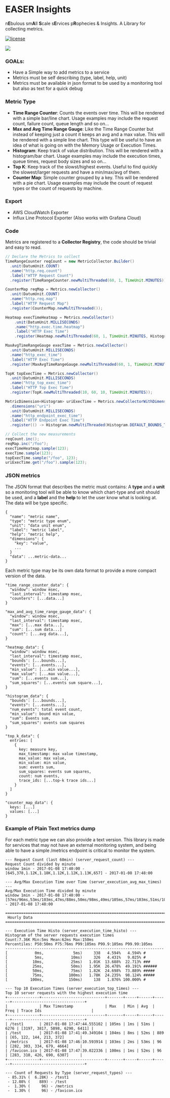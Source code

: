 # EASER Insights

n**E**bulous sm**A**ll **S**cale s**E**rvices p**R**ophecies & Insights. A Library for collecting metrics.

[![license](https://img.shields.io/github/license/matteobertozzi/easer-insights)](LICENSE)

<img src="docs/assets/easer-insights-registry-and-exporters.png" />

### GOALs:
 - Have a Simple way to add metrics to a service
 - Metrics must be self describing (type, label, help, unit)
 - Metrics must be available in json format to be used by a monitoring tool but also as text for a quick debug

### Metric Type
  - **Time Range Counter**: Counts the events over time. This will be rendered with a simple bar/line chart. Usage examples may include the request count, failure count, queue length and so on...
  - **Max and Avg Time Range Gauge**: Like the Time Range Counter but instead of keeping just a count it keeps an avg and a max value. This will be rendered with a simple line chart. This type will be useful to have an idea of what is going on with the Memory Usage or Execution Times.
  - **Histogram**: Keep track of value distribution. This will be rendered with a histogram/bar chart. Usage examples may include the execution times, queue times, request body sizes and so on...
  - **Top K**: Keep track of the slowst/highest events. Useful to find quickly the slowest/larger requests and have a min/max/avg of them.
  - **Counter Map**: Simple counter grouped by a key. This will be rendered with a pie chart. Usage examples may include the count of request types or the count of requests by machine.

### Export
 * AWS CloudWatch Exporter
 * Influx Line Protocol Exporter (Also works with Grafana Cloud)

### Code
Metrics are registered to a **Collector Registry**,
the code should be trivial and easy to read.

```java
// Declare the Metrics to collect
TimeRangeCounter reqCount = new MetricCollector.Builder()
  .unit(DatumUnit.COUNT)
  .name("http.req.count")
  .label("HTTP Request Count")
  .register(TimeRangeCounter.newMultiThreaded(60, 1, TimeUnit.MINUTES));

CounterMap reqMap = Metrics.newCollector()
  .unit(DatumUnit.COUNT)
  .name("http.req.map")
  .label("HTTP Request Map")
  .register(CounterMap.newMultiThreaded());

Heatmap execTimeHeatmap = Metrics.newCollector()
    .unit(DatumUnit.MILLISECONDS)
    .name("http.exec.time.heatmap")
    .label("HTTP Exec Time")
    .register(Heatmap.newMultiThreaded(60, 1, TimeUnit.MINUTES, Histogram.DEFAULT_DURATION_BOUNDS_MS));

MaxAvgTimeRangeGauge execTime = Metrics.newCollector()
  .unit(DatumUnit.MILLISECONDS)
  .name("http_exec_time")
  .label("HTTP Exec Time")
  .register(MaxAvgTimeRangeGauge.newMultiThreaded(60, 1, TimeUnit.MINUTES));

TopK topExecTime = Metrics.newCollector()
  .unit(DatumUnit.MILLISECONDS)
  .name("http_top_exec_time")
  .label("HTTP Top Exec Time")
  .register(TopK.newMultiThreaded(10, 60, 10, TimeUnit.MINUTES));

MetricDimension<Histogram> uriExecTime = Metrics.newCollectorWithDimensions()
  .dimensions("uri")
  .unit(DatumUnit.MILLISECONDS)
  .name("http_endpoint_exec_time")
  .label("HTTP Endpoint Exec Time")
  .register(() -> Histogram.newMultiThreaded(Histogram.DEFAULT_BOUNDS_TIME_MS));

// Collect the new measurements
reqCount.inc();
reqMap.inc("/foo");
execTimeHeatmap.sample(123);
execTime.sample(123);
topExecTime.sample("/foo", 123);
uriExecTime.get("/foo").sample(123);
```

### JSON metrics
The JSON format that describes the metric must contains:
A **type** and a **unit** so a monitoring tool will be able to know which chart-type and unit should be used,
and a **label** and the **help** to let the user know what is looking at. The data will be type specific.
```
{
  "name": "metric name",
  "type": "metric type enum",
  "unit": "data unit enum",
  "label": "metric label",
  "help": "metric help",
  "dimensions": {
    "key": "value",
    ...
  }
  "data": ...metric-data...
}
```
Each metric type may be its own data format to provide a more compact version of the data.
```
"time_range_counter_data": {
  "window": window msec,
  "last_interval": timestamp msec,
  "counters": [...data...]
}

"max_and_avg_time_range_gauge_data": {
  "window": window msec,
  "last_interval": timestamp msec,
  "max": [...max data...],
  "sum": [...sum data...]
  "count": [...avg data...],
}

"heatmap_data": {
  "window": window msec,
  "last_interval": timestamp msec,
  "bounds': [...bounds...],
  "events": [...events...],
  "min_value": [...min value...],
  "max_value": [...max value...],
  "sum": [...events sum...],
  "sum_squares": [...events sum square...],
}

"histogram_data": {
  "bounds': [...bounds...],
  "events": [...events...],
  "num_events": total event count,
  "min_value": bound min value,
  "sum": Events sum,
  "sum_squares": events sum squares
}

"top_k_data": {
  entries: [
    {
      key: measure key,
      max_timestamp: max value timestamp,
      max_value: max value,
      min_value: min value,
      sum: events sum,
      sum_squares: events sum squares,
      count: num events,
      trace_ids: [...top-k trace ids...]
    }
  ]
}

"counter_map_data": {
  keys: [...]
  values: [...]
}
```

### Example of Plain Text metrics dump
For each metric type we can also provide a text version.
This library is made for services that may not have an external monitoring system, and being able to have a simple /metrics endpoint is critical to monitor the system.

```
--- Request Count (last 60min) (server_request_count) ---
Request Count divided by minute
window 1min - 2017-01-08 17:40:00 - [645,378,1.12K,1.18K,1.12K,1.12K,1.13K,657] - 2017-01-08 17:48:00

--- Avg/Max Execution Time over Time (server_execution_avg_max_times) ---
Avg/Max Execution Time divided by minute
window 1min - 2017-01-08 17:40:00 - [57ms/96ms,53ms/103ms,47ms/88ms,50ms/98ms,49ms/105ms,57ms/103ms,51ms/100ms,52ms/103ms] - 2017-01-08 17:48:00

================================================================================
 Hourly Data
================================================================================

--- Execution Time Histo (server_execution_time_histo) ---
Histogram of the server requests execution times
Count:7.36K Min:5ms Mean:62ms Max:150ms
Percentiles: P50:50ms P75:76ms P99:105ms P99.9:105ms P99.99:105ms
----------------------------------------------------------------------
[            0ms,             5ms)     338   4.594%   4.594% #
[            5ms,            10ms)     326   4.431%   9.025% #
[           10ms,            25ms)   1.01K  13.688%  22.713% ###
[           25ms,            50ms)   1.95K  26.478%  49.191% ######
[           50ms,            75ms)   1.82K  24.698%  73.889% #####
[           75ms,           100ms)   1.78K  24.235%  98.124% #####
[          100ms,           150ms)     138   1.876% 100.000% #

--- Top 10 Execution Times (server_execution_top_times) ---
Top 10 server requests with the highest execution time
+--------------+----------------------------+-------+-----+------+------+--------------------------------+
|              | Max Timestamp              | Max   | Min | Avg  | Freq | Trace Ids                      |
+--------------+----------------------------+-------+-----+------+------+--------------------------------+
| /test1       | 2017-01-08 17:47:44.555102 | 105ms | 1ms | 51ms | 6276 | [3197, 3817, 5898, 6290, 6411] |
| /test        | 2017-01-08 17:41:49.349104 | 104ms | 8ms | 52ms | 889  | [65, 122, 144, 213, 372]       |
| /metrics     | 2017-01-08 17:46:10.593914 | 103ms | 2ms | 53ms | 96   | [282, 303, 334, 679, 4664]     |
| /favicon.ico | 2017-01-08 17:47:39.022336 | 100ms | 1ms | 52ms | 96   | [283, 310, 426, 690, 6307]     |
+--------------+----------------------------+-------+-----+------+------+--------------------------------+

--- Count of Requests by Type (server_request_types) ---
 - 85.31% (  6.28K) - /test1
 - 12.08% (    889) - /test
 -  1.30% (     96) - /metrics
 -  1.30% (     96) - /favicon.ico
```